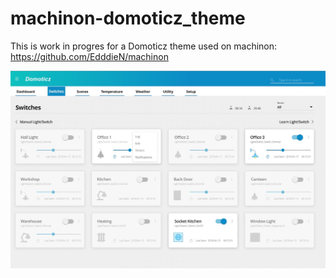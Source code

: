 # machinon-domoticz_theme
This is work in progres for a Domoticz theme used on machinon:
https://github.com/EdddieN/machinon

![Idea of theme machinon](/idea_domoticz_machinon.jpg)
